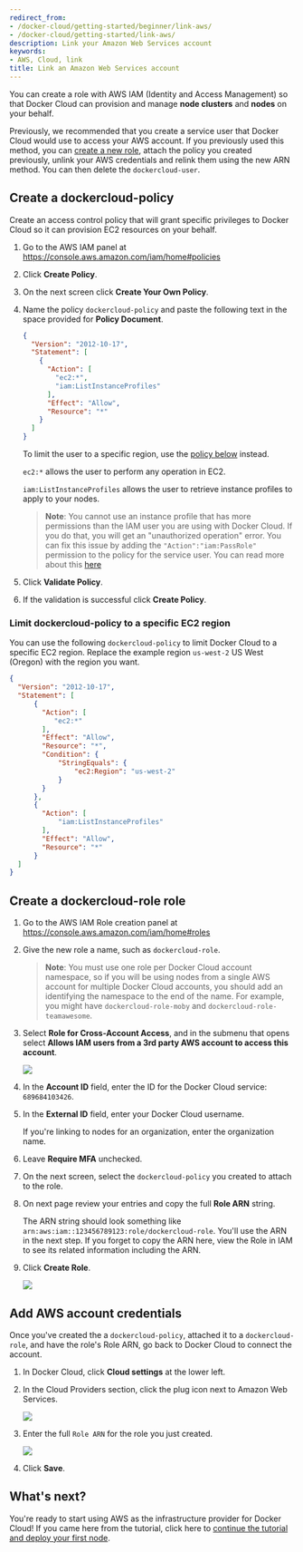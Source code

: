 ```yaml
---
redirect_from:
- /docker-cloud/getting-started/beginner/link-aws/
- /docker-cloud/getting-started/link-aws/
description: Link your Amazon Web Services account
keywords:
- AWS, Cloud, link
title: Link an Amazon Web Services account
---
```


You can create a role with AWS IAM (Identity and Access Management) so that Docker Cloud can provision and manage **node clusters** and **nodes** on your behalf.

Previously, we recommended that you create a service user that Docker Cloud would use to access your AWS account. If you previously used this method, you can [create a new role](link-aws.md#acreate-a-dockercloud-role-role), attach the policy you created previously, unlink your AWS credentials and relink them using the new ARN method. You can then delete the `dockercloud-user`.

## Create a dockercloud-policy

Create an access control policy that will grant specific privileges to Docker Cloud so it can provision EC2 resources on your behalf. 

1.  Go to the AWS IAM panel at <a href="https://console.aws.amazon.com/iam/home#policies" target ="_blank">https://console.aws.amazon.com/iam/home#policies</a>
2.  Click **Create Policy**.
3.  On the next screen click **Create Your Own Policy**.
4.  Name the policy `dockercloud-policy` and paste the following text in the space provided for **Policy Document**.

    ```json
    {
      "Version": "2012-10-17",
      "Statement": [
        {
          "Action": [
            "ec2:*",
            "iam:ListInstanceProfiles"
          ],
          "Effect": "Allow",
          "Resource": "*"
        }
      ]
    }
    ```

    To limit the user to a specific region, use the [policy below](link-aws.md#limit-dockercloud-user-to-a-specific-ec2-region) instead.

    `ec2:*` allows the user to perform any operation in EC2.

    `iam:ListInstanceProfiles` allows the user to retrieve instance profiles to apply to your nodes.

    > **Note**: You cannot use an instance profile that has more permissions than the IAM user you are using with Docker Cloud. If you do that, you will get an "unauthorized operation" error. You can fix this issue by adding the `"Action":"iam:PassRole"` permission to the policy for the service user. You can read more about this <a href="http://blogs.aws.amazon.com/security/post/Tx3M0IFB5XBOCQX/Granting-Permission-to-Launch-EC2-Instances-with-IAM-Roles-PassRole-Permission" target="_blank">here</a>
6.  Click **Validate Policy**.
7.  If the validation is successful click **Create Policy**.

### Limit dockercloud-policy to a specific EC2 region

You can use the following `dockercloud-policy` to limit Docker Cloud to a specific EC2 region. Replace the example region `us-west-2` US West (Oregon) with the region you want.

```json
{
  "Version": "2012-10-17",
  "Statement": [
      {
        "Action": [
           "ec2:*"
        ],
        "Effect": "Allow",
        "Resource": "*",
        "Condition": {
            "StringEquals": {
                "ec2:Region": "us-west-2"
            }
        }
      },
      {
        "Action": [
            "iam:ListInstanceProfiles"
        ],
        "Effect": "Allow",
        "Resource": "*"
      }
  ]
}
```

## Create a dockercloud-role role
1. Go to the AWS IAM Role creation panel at  <a href="https://console.aws.amazon.com/iam/home#roles">https://console.aws.amazon.com/iam/home#roles</a>
2. Give the new role a name, such as `dockercloud-role`.

    > **Note**: You must use one role per Docker Cloud account namespace, so if you will be using nodes from a single AWS account for multiple Docker Cloud accounts, you should add an identifying the namespace to the end of the name. For example, you might have `dockercloud-role-moby` and `dockercloud-role-teamawesome`.

3.  Select **Role for Cross-Account Access**, and in the submenu that opens select **Allows IAM users from a 3rd party AWS account to access this account**.

    ![](images/aws-iam-role-2.png)

4. In the **Account ID** field, enter the ID for the Docker Cloud service: `689684103426`.
5. In the **External ID** field, enter your Docker Cloud username.

    If you're linking to nodes for an organization, enter the organization name.

6. Leave **Require MFA** unchecked.
7. On the next screen, select the `dockercloud-policy` you created to attach to the role.
8. On next page review your entries and copy the full **Role ARN** string.

    The ARN string should look something like `arn:aws:iam::123456789123:role/dockercloud-role`. You'll use the ARN in the next step. If you forget to copy the ARN here, view the Role in IAM to see its related information including the ARN.

9. Click **Create Role**.

    ![](images/aws-iam-role-2.png)


## Add AWS account credentials

Once you've created the a `dockercloud-policy`, attached it to a
`dockercloud-role`, and have the role's Role ARN, go back to Docker Cloud to connect the account.

1. In Docker Cloud, click **Cloud settings** at the lower left.
2. In the Cloud Providers section, click the plug icon next to Amazon Web Services.

    ![](images/aws-link-account.png)

3. Enter the full `Role ARN` for the role you just created.

    ![](images/aws-modal.png)

4. Click **Save**.

## What's next?

You're ready to start using AWS as the infrastructure provider
for Docker Cloud! If you came here from the tutorial, click here to [continue the tutorial and deploy your first node](../getting-started/your_first_node.md).

